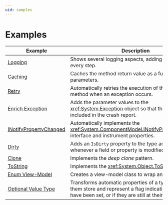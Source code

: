```yaml
---
uid: samples
---
```


# Examples

| Example | Description |
|--------|--------------|
| [Logging](log/README.md) | Shows several logging aspects, adding complexity at every step. |
| [Caching](cache/README.md) | Caches the method return value as a function of its parameters. |
| [Retry](retry/README.md) | Automatically retries the execution of the target method when an exception occurs. |
| [Enrich Exception](enrich-exception/README.md) | Adds the parameter values to the <xref:System.Exception> object so that they can be later included in the crash report. |
| [INotifyPropertyChanged](notifypropertychanged/README.md) | Automatically implements the <xref:System.ComponentModel.INotifyPropertyChanged> interface and instrument properties. |
| [Dirty](dirty/README.md) | Adds an `IsDirty` property to the type and sets whenever a field or property is modified. |
| [Clone](clone/README.md) | Implements the _deep clone_ pattern.
| [ToString](tostring/README.md) | Implements the <xref:System.Object.ToString*> method.
| [Enum View-Model](enum-viewmodel/README.md) | Creates a view-model class to wrap an enum value.
| [Optional Value Type](optional-value/README.md) | Transforms automatic properties of a type to make them store and represent a flag indicating whether they have been set, or if they are still at their default value.